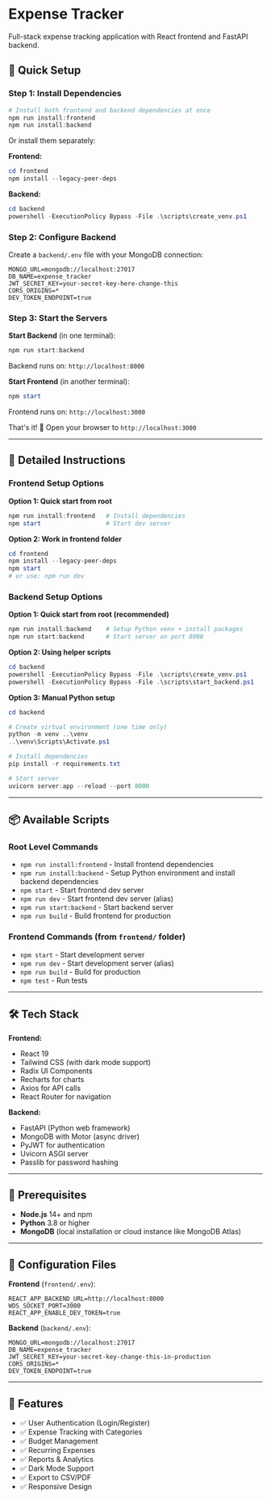 # Expense Tracker

Full-stack expense tracking application with React frontend and FastAPI backend.

## 🚀 Quick Setup 

### Step 1: Install Dependencies

```powershell
# Install both frontend and backend dependencies at once
npm run install:frontend
npm run install:backend
```

Or install them separately:

**Frontend:**
```powershell
cd frontend
npm install --legacy-peer-deps
```

**Backend:**
```powershell
cd backend
powershell -ExecutionPolicy Bypass -File .\scripts\create_venv.ps1
```

### Step 2: Configure Backend

Create a `backend/.env` file with your MongoDB connection:

```env
MONGO_URL=mongodb://localhost:27017
DB_NAME=expense_tracker
JWT_SECRET_KEY=your-secret-key-here-change-this
CORS_ORIGINS=*
DEV_TOKEN_ENDPOINT=true
```

### Step 3: Start the Servers

**Start Backend** (in one terminal):
```powershell
npm run start:backend
```
Backend runs on: `http://localhost:8000`

**Start Frontend** (in another terminal):
```powershell
npm start
```
Frontend runs on: `http://localhost:3000`

That's it! 🎉 Open your browser to `http://localhost:3000`

---

## 📖 Detailed Instructions

### Frontend Setup Options

**Option 1: Quick start from root**
```powershell
npm run install:frontend   # Install dependencies
npm start                  # Start dev server
```

**Option 2: Work in frontend folder**
```powershell
cd frontend
npm install --legacy-peer-deps
npm start
# or use: npm run dev
```

### Backend Setup Options

**Option 1: Quick start from root (recommended)**
```powershell
npm run install:backend    # Setup Python venv + install packages
npm run start:backend      # Start server on port 8000
```

**Option 2: Using helper scripts**
```powershell
cd backend
powershell -ExecutionPolicy Bypass -File .\scripts\create_venv.ps1
powershell -ExecutionPolicy Bypass -File .\scripts\start_backend.ps1
```

**Option 3: Manual Python setup**
```powershell
cd backend

# Create virtual environment (one time only)
python -m venv ..\venv
..\venv\Scripts\Activate.ps1

# Install dependencies
pip install -r requirements.txt

# Start server
uvicorn server:app --reload --port 8000
```

---

## 📦 Available Scripts

### Root Level Commands
- `npm run install:frontend` - Install frontend dependencies
- `npm run install:backend` - Setup Python environment and install backend dependencies
- `npm start` - Start frontend dev server
- `npm run dev` - Start frontend dev server (alias)
- `npm run start:backend` - Start backend server
- `npm run build` - Build frontend for production

### Frontend Commands (from `frontend/` folder)
- `npm start` - Start development server
- `npm run dev` - Start development server (alias)
- `npm run build` - Build for production
- `npm test` - Run tests

---

## 🛠️ Tech Stack

**Frontend:**
- React 19
- Tailwind CSS (with dark mode support)
- Radix UI Components
- Recharts for charts
- Axios for API calls
- React Router for navigation

**Backend:**
- FastAPI (Python web framework)
- MongoDB with Motor (async driver)
- PyJWT for authentication
- Uvicorn ASGI server
- Passlib for password hashing

---

## 📝 Prerequisites

- **Node.js** 14+ and npm
- **Python** 3.8 or higher
- **MongoDB** (local installation or cloud instance like MongoDB Atlas)

---

## 🔧 Configuration Files

**Frontend** (`frontend/.env`):
```env
REACT_APP_BACKEND_URL=http://localhost:8000
WDS_SOCKET_PORT=3000
REACT_APP_ENABLE_DEV_TOKEN=true
```

**Backend** (`backend/.env`):
```env
MONGO_URL=mongodb://localhost:27017
DB_NAME=expense_tracker
JWT_SECRET_KEY=your-secret-key-change-this-in-production
CORS_ORIGINS=*
DEV_TOKEN_ENDPOINT=true
```

---

## 🎨 Features

- ✅ User Authentication (Login/Register)
- ✅ Expense Tracking with Categories
- ✅ Budget Management
- ✅ Recurring Expenses
- ✅ Reports & Analytics
- ✅ Dark Mode Support
- ✅ Export to CSV/PDF
- ✅ Responsive Design
